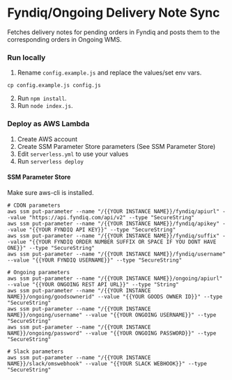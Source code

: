 # Fyndiq/Ongoing Delivery Note Sync

Fetches delivery notes for pending orders in Fyndiq and posts them to the corresponding orders in Ongoing WMS.

### Run locally

1. Rename `config.example.js` and replace the values/set env vars.

```
cp config.example.js config.js
```

2. Run `npm install`.
3. Run `node index.js`.

### Deploy as AWS Lambda

1. Create AWS account
2. Create SSM Parameter Store parameters (See SSM Parameter Store)
3. Edit `serverless.yml` to use your values
4. Run `serverless deploy`

#### SSM Parameter Store

Make sure aws-cli is installed.

```
# CDON parameters
aws ssm put-parameter --name "/{{YOUR INSTANCE NAME}}/fyndiq/apiurl" --value "https://api.fyndiq.com/api/v2" --type "SecureString"
aws ssm put-parameter --name "/{{YOUR INSTANCE NAME}}/fyndiq/apikey" --value "{{YOUR FYNDIQ API KEY}}" --type "SecureString"
aws ssm put-parameter --name "/{{YOUR INSTANCE NAME}}/fyndiq/suffix" --value "{{YOUR FYNDIQ ORDER NUMBER SUFFIX OR SPACE IF YOU DONT HAVE ONE}}" --type "SecureString"
aws ssm put-parameter --name "/{{YOUR INSTANCE NAME}}/fyndiq/username" --value "{{YOUR FYNDIQ USERNAME}}" --type "SecureString"

# Ongoing parameters
aws ssm put-parameter --name "/{{YOUR INSTANCE NAME}}/ongoing/apiurl" --value "{{YOUR ONGOING REST API URL}}" --type "String"
aws ssm put-parameter --name "/{{YOUR INSTANCE NAME}}/ongoing/goodsownerid" --value "{{YOUR GOODS OWNER ID}}" --type "SecureString"
aws ssm put-parameter --name "/{{YOUR INSTANCE NAME}}/ongoing/username" --value "{{YOUR ONGOING USERNAME}}" --type "SecureString"
aws ssm put-parameter --name "/{{YOUR INSTANCE NAME}}/ongoing/password" --value "{{YOUR ONGOING PASSWORD}}" --type "SecureString"

# Slack parameters
aws ssm put-parameter --name "/{{YOUR INSTANCE NAME}}/slack/omswebhook" --value "{{YOUR SLACK WEBHOOK}}" --type "SecureString"
```
